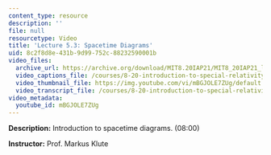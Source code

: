 ```yaml
---
content_type: resource
description: ''
file: null
resourcetype: Video
title: 'Lecture 5.3: Spacetime Diagrams'
uid: 8c2f8d8e-431b-9d99-752c-88232590001b
video_files:
  archive_url: https://archive.org/download/MIT8.20IAP21/MIT8_20IAP21_lec05-3_300k.mp4
  video_captions_file: /courses/8-20-introduction-to-special-relativity-january-iap-2021/d4accffd4d1b570799c03414fcfa87c1_mBGJOLE7ZUg.vtt
  video_thumbnail_file: https://img.youtube.com/vi/mBGJOLE7ZUg/default.jpg
  video_transcript_file: /courses/8-20-introduction-to-special-relativity-january-iap-2021/5807dcbad163990014ac09eb0bb8b082_mBGJOLE7ZUg.pdf
video_metadata:
  youtube_id: mBGJOLE7ZUg
---
```


**Description:** Introduction to spacetime diagrams. (08:00)

**Instructor:** Prof. Markus Klute